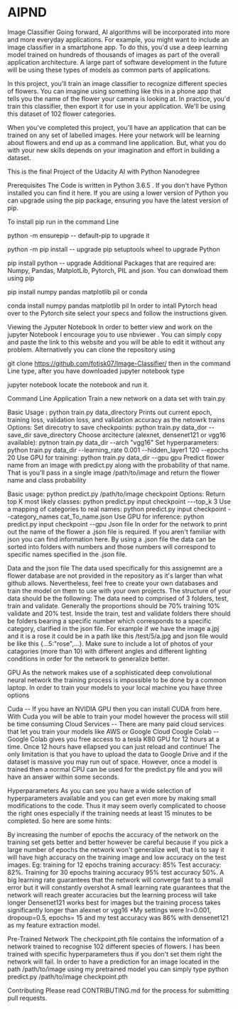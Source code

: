 # AIPND

Image Classifier
Going forward, AI algorithms will be incorporated into more and more everyday applications. For example, you might want to include an image classifier in a smartphone app. To do this, you'd use a deep learning model trained on hundreds of thousands of images as part of the overall application architecture. A large part of software development in the future will be using these types of models as common parts of applications.

In this project, you'll train an image classifier to recognize different species of flowers. You can imagine using something like this in a phone app that tells you the name of the flower your camera is looking at. In practice, you'd train this classifier, then export it for use in your application. We'll be using this dataset of 102 flower categories.

When you've completed this project, you'll have an application that can be trained on any set of labelled images. Here your network will be learning about flowers and end up as a command line application. But, what you do with your new skills depends on your imagination and effort in building a dataset.

This is the final Project of the Udacity AI with Python Nanodegree

Prerequisites
The Code is written in Python 3.6.5 . If you don't have Python installed you can find it here. If you are using a lower version of Python you can upgrade using the pip package, ensuring you have the latest version of pip.

To install pip run in the command Line

python -m ensurepip -- default-pip
to upgrade it

python -m pip install -- upgrade pip setuptools wheel
to upgrade Python

pip install python -- upgrade
Additional Packages that are required are: Numpy, Pandas, MatplotLib, Pytorch, PIL and json.
You can donwload them using pip

pip install numpy pandas matplotlib pil
or conda

conda install numpy pandas matplotlib pil
In order to intall Pytorch head over to the Pytorch site select your specs and follow the instructions given.

Viewing the Jyputer Notebook
In order to better view and work on the jupyter Notebook I encourage you to use nbviewer . You can simply copy and paste the link to this website and you will be able to edit it without any problem. Alternatively you can clone the repository using

git clone https://github.com/fotisk07/Image-Classifier/
then in the command Line type, after you have downloaded jupyter notebook type

jupyter notebook
locate the notebook and run it.

Command Line Application
Train a new network on a data set with train.py

Basic Usage : python train.py data_directory
Prints out current epoch, training loss, validation loss, and validation accuracy as the netowrk trains
Options:
Set direcotry to save checkpoints: python train.py data_dor --save_dir save_directory
Choose arcitecture (alexnet, densenet121 or vgg16 available): pytnon train.py data_dir --arch "vgg16"
Set hyperparameters: python train.py data_dir --learning_rate 0.001 --hidden_layer1 120 --epochs 20
Use GPU for training: python train.py data_dir --gpu gpu
Predict flower name from an image with predict.py along with the probability of that name. That is you'll pass in a single image /path/to/image and return the flower name and class probability

Basic usage: python predict.py /path/to/image checkpoint
Options:
Return top K most likely classes: python predict.py input checkpoint ---top_k 3
Use a mapping of categories to real names: python predict.py input checkpoint --category_names cat_To_name.json
Use GPU for inference: python predict.py input checkpoint --gpu
Json file
In order for the network to print out the name of the flower a .json file is required. If you aren't familiar with json you can find information here. By using a .json file the data can be sorted into folders with numbers and those numbers will correspond to specific names specified in the .json file.

Data and the json file
The data used specifically for this assignemnt are a flower database are not provided in the repository as it's larger than what github allows. Nevertheless, feel free to create your own databases and train the model on them to use with your own projects. The structure of your data should be the following:
The data need to comprised of 3 folders, test, train and validate. Generally the proportions should be 70% training 10% validate and 20% test.
Inside the train, test and validate folders there should be folders bearing a specific number which corresponds to a specific category, clarified in the json file. For example if we have the image a.jpj and it is a rose it could be in a path like this /test/5/a.jpg and json file would be like this {...5:"rose",...}. Make sure to include a lot of photos of your catagories (more than 10) with different angles and different lighting conditions in order for the network to generalize better.

GPU
As the network makes use of a sophisticated deep convolutional neural network the training process is impossible to be done by a common laptop. In order to train your models to your local machine you have three options

Cuda -- If you have an NVIDIA GPU then you can install CUDA from here. With Cuda you will be able to train your model however the process will still be time consuming
Cloud Services -- There are many paid cloud services that let you train your models like AWS or Google Cloud
Coogle Colab -- Google Colab gives you free access to a tesla K80 GPU for 12 hours at a time. Once 12 hours have ellapsed you can just reload and continue! The only limitation is that you have to upload the data to Google Drive and if the dataset is massive you may run out of space.
However, once a model is trained then a normal CPU can be used for the predict.py file and you will have an answer within some seconds.

Hyperparameters
As you can see you have a wide selection of hyperparameters available and you can get even more by making small modifications to the code. Thus it may seem overly complicated to choose the right ones especially if the training needs at least 15 minutes to be completed. So here are some hints:

By increasing the number of epochs the accuracy of the network on the training set gets better and better however be careful because if you pick a large number of epochs the network won't generalize well, that is to say it will have high accuracy on the training image and low accuracy on the test images. Eg: training for 12 epochs training accuracy: 85% Test accuracy: 82%. Training for 30 epochs training accuracy 95% test accuracy 50%.
A big learning rate guarantees that the network will converge fast to a small error but it will constantly overshot
A small learning rate guarantees that the network will reach greater accuracies but the learning process will take longer
Densenet121 works best for images but the training process takes significantly longer than alexnet or vgg16
*My settings were lr=0.001, dropoup=0.5, epochs= 15 and my test accuracy was 86% with densenet121 as my feature extraction model.

Pre-Trained Network
The checkpoint.pth file contains the information of a network trained to recognise 102 different species of flowers. I has been trained with specific hyperparameters thus if you don't set them right the network will fail. In order to have a prediction for an image located in the path /path/to/image using my pretrained model you can simply type python predict.py /path/to/image checkpoint.pth

Contributing
Please read CONTRIBUTING.md for the process for submitting pull requests.
